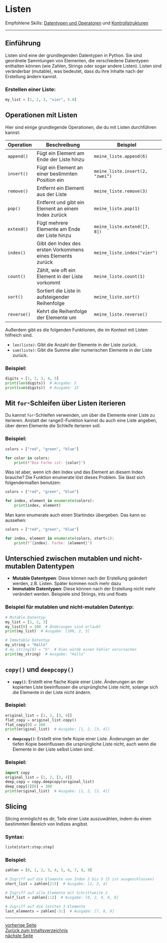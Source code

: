 # Listen

Empfohlene Skills: [Datentypen und Operatoren](01_datentypen_operationen.md) und [Kontrollstrukturen](02_kontrollstrukturen.md)

---

## Einführung

Listen sind eine der grundlegenden Datentypen in Python. Sie sind geordnete Sammlungen von Elementen, die verschiedene
Datentypen enthalten können (wie Zahlen, Strings oder sogar andere Listen). Listen sind veränderbar (mutable), was
bedeutet, dass du ihre Inhalte nach der Erstellung ändern kannst.

### Erstellen einer Liste:

```python
my_list = [1, 2, 3, "vier", 5.0]
```


## Operationen mit Listen

Hier sind einige grundlegende Operationen, die du mit Listen durchführen kannst:

| Operation   | Beschreibung                                               | Beispiel                        |
|-------------|------------------------------------------------------------|---------------------------------|
| `append()`  | Fügt ein Element am Ende der Liste hinzu                   | `meine_liste.append(6)`         |
| `insert()`  | Fügt ein Element an einer bestimmten Position ein          | `meine_liste.insert(2, "zwei")` |
| `remove()`  | Entfernt ein Element aus der Liste                         | `meine_liste.remove(3)`         |
| `pop()`     | Entfernt und gibt ein Element an einem Index zurück        | `meine_liste.pop(1)`            |
| `extend()`  | Fügt mehrere Elemente am Ende der Liste hinzu              | `meine_liste.extend([7, 8])`    |
| `index()`   | Gibt den Index des ersten Vorkommens eines Elements zurück | `meine_liste.index("vier")`     |
| `count()`   | Zählt, wie oft ein Element in der Liste vorkommt           | `meine_liste.count(1)`          |
| `sort()`    | Sortiert die Liste in aufsteigender Reihenfolge            | `meine_liste.sort()`            |
| `reverse()` | Kehrt die Reihenfolge der Elemente um                      | `meine_liste.reverse()`         |

Außerdem gibt es die folgenden Funktionen, die im Kontext mit Listen hilfreich sind.

- `len(liste)`: Gibt die Anzahl der Elemente in der Liste zurück.
- `sum(liste)`: Gibt die Summe aller numerischen Elemente in der Liste zurück.

### Beispiel:

```python
digits = [1, 2, 3, 4, 5]
print(len(digits))  # Ausgabe: 5
print(sum(digits))  # Ausgabe: 15
```


## Mit `for`-Schleifen über Listen iterieren

Du kannst `for`-Schleifen verwenden, um über die Elemente einer Liste zu iterieren. Anstatt der range()-Funktion kannst
du auch eine Liste angeben, über deren Elemente die Schleife iterieren soll.

### Beispiel:

```python
colors = ["red", "green", "blue"]

for color in colors:
    print(f"Die Farbe ist: {color}")
```

Was ist aber, wenn ich den Index und das Element an diesem Index brauche?
Die Funktion enumerate löst dieses Problem. Sie lässt sich folgendermaßen benutzen:

```python
colors = ["red", "green", "blue"]

for index, element in enumerate(colors):
    print(index, element)
```

Man kann enumerate auch einen Startindex übergeben. Das kann so aussehen:

```python
colors = ["red", "green", "blue"]

for index, element in enumerate(colors, start=1):
    print(f"{index}. Farbe: {element}")
```


## Unterschied zwischen mutablen und nicht-mutablen Datentypen

- **Mutable Datentypen**: Diese können nach der Erstellung geändert werden, z.B. Listen. Später kommen noch mehr dazu
- **Immutable Datentypen**: Diese können nach der Erstellung nicht mehr verändert werden. Beispiele sind Strings, ints und floats

### Beispiel für mutablen und nicht-mutablen Datentyp:

```python
# Mutable Datentyp
my_list = [1, 2, 3]
my_list[0] = 100  # Änderungen sind erlaubt
print(my_list)  # Ausgabe: [100, 2, 3]

# Immutable Datentyp
my_string = "Hallo"
# my_string[0] = "h"  # Dies würde einen Fehler verursachen
print(my_string)  # Ausgabe: "Hallo"
```


## `copy()` und `deepcopy()`

- **`copy()`**: Erstellt eine flache Kopie einer Liste. Änderungen an der kopierten Liste beeinflussen die ursprüngliche
  Liste nicht, solange sich die Elemente in der Liste nicht ändern.

### Beispiel:

```python
original_list = [1, 2, [3, 4]]
flat_copy = original_list.copy()
flat_copy[0] = 100
print(original_list)  # Ausgabe: [1, 2, [3, 4]]
```

- **`deepcopy()`**: Erstellt eine tiefe Kopie einer Liste. Änderungen an der tiefen Kopie beeinflussen die ursprüngliche
  Liste nicht, auch wenn die Elemente in der Liste selbst Listen sind.

### Beispiel:

```python
import copy
original_list = [1, 2, [3, 4]]
deep_copy = copy.deepcopy(original_list)
deep_copy[2][0] = 300
print(original_list)  # Ausgabe: [1, 2, [3, 4]]
```


## Slicing

Slicing ermöglicht es dir, Teile einer Liste auszuwählen, indem du einen bestimmten Bereich von Indizes angibst.

### Syntax:

```python
liste[start:stop:step]
```

### Beispiel:

```python
zahlen = [0, 1, 2, 3, 4, 5, 6, 7, 8, 9]

# Zugriff auf die Elemente von Index 2 bis 5 (5 ist ausgeschlossen)
short_list = zahlen[2:5]  # Ausgabe: [2, 3, 4]

# Zugriff auf alle Elemente mit Schrittweite 2
half_list = zahlen[::2]  # Ausgabe: [0, 2, 4, 6, 8]

# Zugriff auf die letzten 3 Elemente
last_elements = zahlen[-3:]  # Ausgabe: [7, 8, 9]
```

---

[vorherige Seite](03_math_random_string_module.md)  
[Zurück zum Inhaltsverzeichnis](00_inhaltsverzeichnis.md)  
[nächste Seite](05_2d_listen.md)